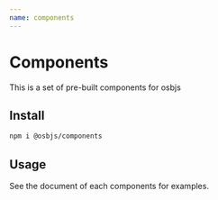 ```yaml
---
name: components
---
```


# Components

This is a set of pre-built components for osbjs

## Install
```bash
npm i @osbjs/components
```

## Usage
See the document of each components for examples.
